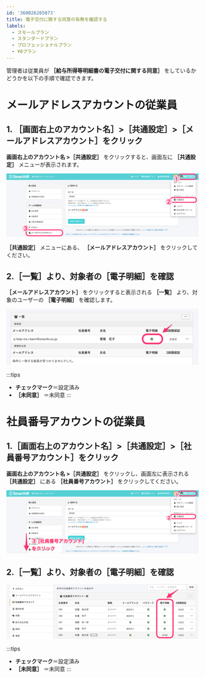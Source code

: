 ```yaml
---
id: '360026265073'
title: 電子交付に関する同意の有無を確認する
labels:
  - スモールプラン
  - スタンダードプラン
  - プロフェッショナルプラン
  - ¥0プラン
---
```

管理者は従業員が  **［給与所得等明細書の電子交付に関する同意］**  をしているかどうかを以下の手順で確認できます。

# メールアドレスアカウントの従業員

## 1. ［画面右上のアカウント名］>［共通設定］>［メールアドレスアカウント］をクリック

 **画面右上のアカウント名 >［共通設定］** をクリックすると、画面左に **［共通設定］** メニューが表示されます。

![image1__1_.png](./image1__1_.png)

 **［共通設定］** メニューにある、 **［メールアドレスアカウント］** をクリックしてください。

## 2.［一覧］より、対象者の［電子明細］を確認

 **［メールアドレスアカウント］** をクリックすると表示される **［一覧］** より、対象のユーザーの **［電子明細］** を確認します。

![image1.png](./00_image1.png)

:::tips
- **チェックマーク**＝設定済み
-  **［未同意］** ＝未同意
:::

# 社員番号アカウントの従業員

## 1.［画面右上のアカウント名］>［共通設定］>［社員番号アカウント］をクリック

 **画面右上のアカウント名 >［共通設定］** をクリックし、画面左に表示される **［共通設定］** にある **［社員番号アカウント］** をクリックしてください。

![image1.png](./01_image1.png)

## 2.［一覧］より、対象者の［電子明細］を確認

![image1.png](./02_image1.png)

:::tips
- **チェックマーク**＝設定済み
-  **［未同意］**  ＝未同意
:::
